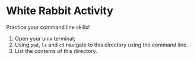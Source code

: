 # White Rabbit Activity
Practice your command line skills!
1. Open your unix terminal;
2. Using `pwd`, `ls` and `cd` navigate to this directory using the command line.
3. List the contents of this directory.

